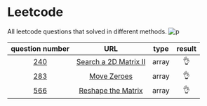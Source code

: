 # Leetcode
All leetcode questions that solved in different methods.
![p](https://raw.githubusercontent.com/basicExploration/Demos/master/donate.png)

|question number|URL|type|result|
|:---:|:---:|:---:|:---:|
|[240](./240.md)|[Search a 2D Matrix II](https://leetcode-cn.com/problems/search-a-2d-matrix-ii/description/)|array|👌|
|[283](./283.md)|[Move Zeroes](https://leetcode-cn.com/problems/move-zeroes/description/)|array|👌|
|[566](./566.md)|[Reshape the Matrix](https://leetcode-cn.com/problems/reshape-the-matrix/description/)|array|👌|
